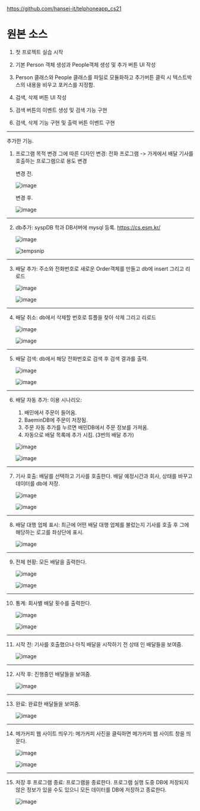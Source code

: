 https://github.com/hansei-it/telphoneapp_cs21

# 원본 소스

1. 첫 프로젝트 실습 시작

2. 기본 Person 객체 생성과 People객체 생성 및 
추가 버튼 UI 작성

3. Person 클래스와 People 클래스를 파일로 모듈화하고 추가버튼 클릭 시 텍스트박스의 내용을 비우고 포커스를 지정함.

4. 검색, 삭제 버튼 UI 작성

5. 검색 버튼의 이벤트 생성 및 검색 기능 구현

6. 검색, 삭제 기능 구현 및 출력 버튼 이벤트 구현
---

추가한 기능.

1. 프로그램 목적 변경 그에 따른 디자인 변경: 전화 프로그램 -> 가게에서 배달 기사를 호출하는 프로그램으로 용도 변경

    변경 전.
    
    ![image](https://github.com/CodingApe9/OrderProgram-OOP-final-project-/assets/117576404/30e8a275-3043-4a9d-bf02-93b7bd630610)
    
    변경 후.

    ![image](https://github.com/CodingApe9/OrderProgram-OOP-final-project-/assets/117576404/e65beefe-70f6-44a3-9aa3-88e7c61bee59)

---

2. db추가: syspDB 학과 DB서버에 mysql 등록. https://cs.esm.kr/

    ![image](https://github.com/CodingApe9/OrderProgram-OOP-final-project-/assets/117576404/c5a5b6e4-c491-4527-a8fd-09f5fb8701f9)

    ![tempsnip](https://github.com/CodingApe9/OrderProgram-OOP-final-project-/assets/117576404/62ab5c82-d980-496b-a588-e53dbfcd32f8)

---

3. 배달 추가: 주소와 전화번호로 새로운 Order객체를 만들고 db에 insert 그리고 리로드

    ![image](https://github.com/CodingApe9/OrderProgram-OOP-final-project-/assets/117576404/ab43931a-1326-4499-a8f8-f401c0a326be)

    ![image](https://github.com/CodingApe9/OrderProgram-OOP-final-project-/assets/117576404/70501509-56a5-4751-b7d4-7de3b15c5432)

---

4. 배달 취소: db에서 삭제할 번호로 튜플을 찾아 삭제 그리고 리로드

    ![image](https://github.com/CodingApe9/OrderProgram-OOP-final-project-/assets/117576404/3b8af975-1a60-4373-a209-427b833f097c)

    ![image](https://github.com/CodingApe9/OrderProgram-OOP-final-project-/assets/117576404/d1e269e5-1a8d-4d2c-a13b-94b1b996626e)

---

5. 배달 검색: db에서 해당 전화번호로 검색 후 검색 결과를 출력.

    ![image](https://github.com/CodingApe9/OrderProgram-OOP-final-project-/assets/117576404/a84740cf-b009-4e3b-b0e1-7cbe082b4e70)

    ![image](https://github.com/CodingApe9/OrderProgram-OOP-final-project-/assets/117576404/7bd686e4-f2cf-4b9a-9d6e-5f98de893b97)

---

6. 배달 자동 추가: 
    이용 시나리오:
      1. 배민에서 주문이 들어옴.
      2. BaeminDB에 주문이 저장됨.
      3. 주문 자동 추가를 누르면 배민DB에서 주문 정보를 가져옴.
      4. 자동으로 배달 목록에 추가 시킴. (3번의 배달 추가)
    
    ![image](https://github.com/CodingApe9/OrderProgram-OOP-final-project-/assets/117576404/2629c16c-da60-4c5c-a06a-baf5cbcae5a9)

    ![image](https://github.com/CodingApe9/OrderProgram-OOP-final-project-/assets/117576404/e5594551-bcc2-4903-a3af-64d80d61d371)

---
 
7. 기사 호출: 배달를 선택하고 기사를 호출한다. 배달 예정시간과 회사, 상태를 바꾸고 데이터를 db에 저장.

    ![image](https://github.com/CodingApe9/OrderProgram-OOP-final-project-/assets/117576404/d0d41485-b812-47c1-aa21-2dc3284913b2)

    ![image](https://github.com/CodingApe9/OrderProgram-OOP-final-project-/assets/117576404/9668f789-5524-49e4-be10-4811b082f7d4)    

---

8. 배달 대행 업체 표시: 최근에 어떤 배달 대행 업체를 불렀는지 기사를 호출 후 그에 해당하는 로고를 좌상단에 표시.

    ![image](https://github.com/CodingApe9/OrderProgram-OOP-final-project-/assets/117576404/c0487e4d-dc6d-4a6c-8b2c-f1eabb0e0cb2)

---
    
9. 전체 현황: 모든 배달을 출력한다.

    ![image](https://github.com/CodingApe9/OrderProgram-OOP-final-project-/assets/117576404/de1ac4a3-2b57-433f-a9bb-5233eac0b46f)

    ![image](https://github.com/CodingApe9/OrderProgram-OOP-final-project-/assets/117576404/326a7c74-a00c-4354-a6fc-c68123fddb5e)

---
    
10. 통계: 회사별 배달 횟수를 출력한다.

    ![image](https://github.com/CodingApe9/OrderProgram-OOP-final-project-/assets/117576404/646f3910-a3fc-4899-8d97-b93845eafa86)

    ![image](https://github.com/CodingApe9/OrderProgram-OOP-final-project-/assets/117576404/db4d8415-81ee-44dd-af47-305e9be06a68)

---
    
11. 시작 전: 기사를 호출했으나 아직 배달을 시작하기 전 상태 인 배달들을 보여줌.

    ![image](https://github.com/CodingApe9/OrderProgram-OOP-final-project-/assets/117576404/af7f7772-53c2-4d3b-9228-b6b952620a86)

---
    
12. 시작 후: 진행중인 배달들을 보여줌.

    ![image](https://github.com/CodingApe9/OrderProgram-OOP-final-project-/assets/117576404/97691385-dac8-42bc-aa78-097d708aae66)

---

13. 완료: 완료한 배달들을 보여줌.

    ![image](https://github.com/CodingApe9/OrderProgram-OOP-final-project-/assets/117576404/2fad7b9f-4996-4c3a-96e4-2de7e77565b0)

---

14. 메가커피 웹 사이트 띄우기: 메가커피 사진을 클릭하면 메가커피 웹 사이트 창을 띄운다.

    ![image](https://github.com/CodingApe9/OrderProgram-OOP-final-project-/assets/117576404/9e02d707-cf93-48bb-b8e2-82b71c30528e)

    ![image](https://github.com/CodingApe9/OrderProgram-OOP-final-project-/assets/117576404/abf7a4ee-d93a-40bc-ab29-b3b5fa80ba18)

---

15. 저장 후 프로그램 종료: 프로그램을 종료한다. 프로그램 실행 도중 DB에 저장되지 않은 정보가 있을 수도 있으니 모든 데이터를 DB에 저장하고 종료한다.

    ![image](https://github.com/CodingApe9/OrderProgram-OOP-final-project-/assets/117576404/767dad85-ed8b-49f7-aa04-cce2845b25c0)
